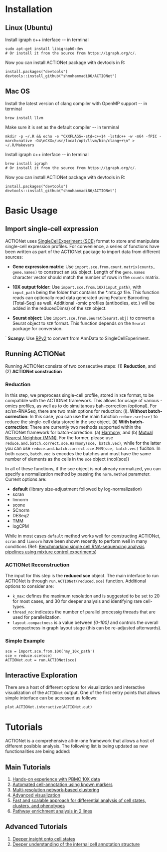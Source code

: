 
# Installation 

## Linux (Ubuntu)

Install igraph c++ interface -- in terminal

```{bash}
sudo apt-get install libigraph0-dev
# Or install it from the source from https://igraph.org/c/.
```

Now you can install ACTIONet package with devtools in R:

```{r}
install.packages("devtools")
devtools::install_github("shmohammadi86/ACTIONet")
```

## Mac OS

Install the latest version of clang compiler with OpenMP support -- in terminal

```{bash}
brew install llvm
```

Make sure it is set as the default compiler -- in terminal
```{bash}
mkdir -p ~/.R && echo -e "CXXFLAGS=-std=c++14 -lstdc++ -w -m64 -fPIC -march=native -O4\nCXX=/usr/local/opt/llvm/bin/clang++\n" > ~/.R/Makevars
```

Install igraph c++ interface -- in terminal

```{bash}
brew install igraph
# Or install it from the source from https://igraph.org/c/.
```

Now you can install ACTIONet package with devtools in R:

```{r}
install.packages("devtools")
devtools::install_github("shmohammadi86/ACTIONet")
```

# Basic Usage
## Import single-cell expression
ACTIONet uses [SingleCellExperiment (SCE)](https://www.bioconductor.org/packages/release/bioc/vignettes/SingleCellExperiment/inst/doc/intro.html) format to store and manipulate single-cell expression profiles. For convenience, a series of functions have been written as part of the ACTIONet package to import data from different sources:

- **Gene expression matrix**: Use `import.sce.from.count.matrix(counts, gene.names)` to construct an `SCE` object. Length of the `gene.names` character vector should match the number of rows in the `counts` matrix.

- **10X output folder**: Use `import.sce.from.10X(input_path)`, with `input_path` being the folder that contains the *.mtx.gz file. This function reads can optionally read data generated using Feature Barcoding (Total-Seq) as well. Additional -omic profiles (antibodies, etc.) will be added in the reducedDims() of the `SCE` object.

- **Seurat object**: Use `import.sce.from.Seurat(Seurat.obj)` to convert a Seurat object to `SCE` format. This function depends on the `Seurat` package for conversion.

` **Scanpy**: Use [RPy2](https://github.com/theislab/anndata2ri) to convert from AnnData to SingleCellExperiment.

## Running ACTIONet
Running ACTIONet consists of two consecutive steps: (1) **Reduction**, and (2) **ACTIONet construction**

### Reduction
In this step, we  preprocess single-cell profile, stored in `SCE` format, to be compatible with the ACTIONet framework. This allows for usage of various -omics profiles, as well as to do simultanous bah-correction (optional). For sc/sn-RNASeq, there are two main options for reduction:
	(i). **Without batch-correction**: In this case, you can use the main function `reduce.sce(sce)` to reduce the single-cell data stored in the sce object.
	(ii) **With batch-correction**: There are currently two methods supported within the ACTIONet framework for batch-correction: (a) [Harmony](https://github.com/immunogenomics/harmony), and (b) [Mutual Nearest Neighbor (MNN)](https://bioconductor.org/packages/release/bioc/html/batchelor.html). For the former, please use `reduce.and.batch.correct.sce.Harmony(sce, batch.vec)`, while for the latter you can use `reduce.and.batch.correct.sce.MNN(sce, batch.vec)` fuciton. In both cases, `batch.vec` is encodes the batches and must have the same number of elements as the cells in the `sce` object (ncol(sce))
	
In all of these functions, if the sce object is not already normalized, you can specify a normalization method by passing the `norm.method` parameter. Current options are:

- **default** (library size-adjustment followed by log-normalization)
- scran
- linnorm
- scone
- SCnorm
- DESeq2
- TMM
- logCPM

While in most cases `default` method works well for constructing ACTIONet, `scran` and `linnorm` have been shown recently to perform well in many conditions (Ref: [Benchmarking single cell RNA-sequencing analysis pipelines using mixture control experiments](https://www.nature.com/articles/s41592-019-0425-8))

### ACTIONet Reconstruction
The input for this step is the **reduced sce** object. The main interface to run ACTIONet is through `run.ACTIONet(reduced.sce)` function. Additional options to consider are:
- `k_max`: defines the maximum resolution and is suggested to be set to 20 for most cases, and 30 for deeper analysis and identifying rare cell-types.
- `thread_no`: indicates the number of parallel processig threads that are used for parallelization. 
- `layout.compactness` is a value between *[0-100]* and controls the overall compactness in graph layout stage (this can be re-adjusted afterwards).

### Simple Example
```{r}
sce = import.sce.from.10X('my_10x_path')
sce = reduce.sce(sce)
ACTIONet.out = run.ACTIONet(sce)
```
## Interactive Exploration
There are a host of different options for visualization and interactive visualization of the `ACTIONet` output. One of the first entry points that allows simple interface can be accessed as follows:

```{r}
plot.ACTIONet.interactive(ACTIONet.out)
```

# Tutorials
ACTIONet is a comprehensive all-in-one framework that allows a host of different posibble analysis. The following list is being updated as new functionalities are being added:

## Main Tutorials
1. [Hands-on experience with PBMC 10X data](http://compbio.mit.edu/ACTIONet/tutorials/Tutorial1_HandsOn.html)
2. [Automated cell-annotation using known markers](http://compbio.mit.edu/ACTIONet/tutorials/Tutorial2_CellAnnotation.html)
3. [Multi-resolution network-based clustering](http://compbio.mit.edu/ACTIONet/tutorials/Tutorial3_Clustering.html)
4. [Advanced visualization](http://compbio.mit.edu/ACTIONet/tutorials/Tutorial4_Visualization.html)
5. [Fast and scalable approach for differential analysis of cell states, clusters, and phenotypes](http://compbio.mit.edu/ACTIONet/tutorials/Tutorial5_Differential.html)
6. [Pathway enrichment analysis in 2 lines](http://compbio.mit.edu/ACTIONet/tutorials/Tutorial6_Enrichment.html)


## Advanced Tutorials
1. [Deeper insight onto cell states](http://compbio.mit.edu/ACTIONet/tutorials/AdvTutorial1_Cells.html)
2. [Deeper understanding of the internal cell annotation structure](http://compbio.mit.edu/ACTIONet/tutorials/AdvTutorial2_AnnotStructure.html)
